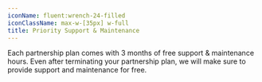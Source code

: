 ```yaml
---
iconName: fluent:wrench-24-filled
iconClassName: max-w-[35px] w-full
title: Priority Support & Maintenance
---
```


Each partnership plan comes with 3 months of free support & maintenance hours. Even after terminating your partnership plan, we will make sure to provide support and maintenance for free.